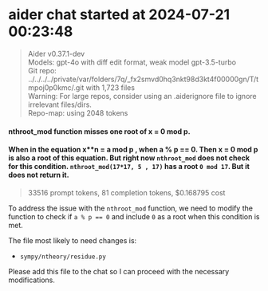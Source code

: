 
# aider chat started at 2024-07-21 00:23:48

> Aider v0.37.1-dev  
> Models: gpt-4o with diff edit format, weak model gpt-3.5-turbo  
> Git repo: ../../../../private/var/folders/7q/_fx2smvd0hq3nkt98d3kt4f00000gn/T/tmpoj0p0kmc/.git with 1,723 files  
> Warning: For large repos, consider using an .aiderignore file to ignore irrelevant files/dirs.  
> Repo-map: using 2048 tokens  

#### nthroot_mod function misses one root of x = 0 mod p.  
#### When in the equation x**n = a mod p , when a % p == 0. Then x = 0 mod p is also a root of this equation. But right now `nthroot_mod` does not check for this condition. `nthroot_mod(17*17, 5 , 17)` has a root `0 mod 17`. But it does not return it.  
> 33516 prompt tokens, 81 completion tokens, $0.168795 cost  

To address the issue with the `nthroot_mod` function, we need to modify the function to check if `a % p == 0` and include `0` as a root when this condition is met.

The file most likely to need changes is:
- `sympy/ntheory/residue.py`

Please add this file to the chat so I can proceed with the necessary modifications.

